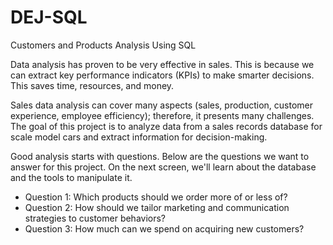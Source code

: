 # DEJ-SQL
Customers and Products Analysis Using SQL

Data analysis has proven to be very effective in sales. This is because we can extract key performance indicators (KPIs) to make smarter decisions. 
This saves time, resources, and money.

Sales data analysis can cover many aspects (sales, production, customer experience, employee efficiency); therefore, it presents many challenges. 
The goal of this project is to analyze data from a sales records database for scale model cars and extract information for decision-making.

Good analysis starts with questions. Below are the questions we want to answer for this project. On the next screen, we'll learn about the database and the tools to manipulate it.

- Question 1: Which products should we order more of or less of?
- Question 2: How should we tailor marketing and communication strategies to customer behaviors?
- Question 3: How much can we spend on acquiring new customers?

